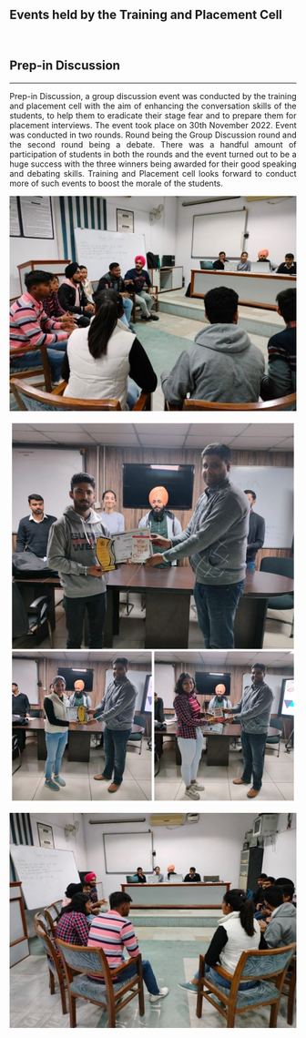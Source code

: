 ## Events held by the Training and Placement Cell

<br/>

## Prep-in Discussion

---

<p align=justify>
Prep-in Discussion, a group discussion event was conducted by the training and placement cell with the aim of enhancing the conversation skills of the students, to help them to eradicate their stage fear and to prepare them for placement interviews. The event took place on 30th November 2022. Event was conducted in two rounds. Round being the Group Discussion round and the second round being a debate. There was a handful amount of participation of students in both the rounds and the event turned out to be a huge success with the three winners being awarded for their good speaking and debating skills. Training and Placement cell looks forward to conduct more of such events to boost the morale of the students.
</p>

![hackwithinfy](Images/prepInDiscussion_1.jpg)

![hackwithinfy](Images/prepInDiscussion_2.jpg)

![hackwithinfy](Images/prepInDiscussion_3.jpg)

<br />
